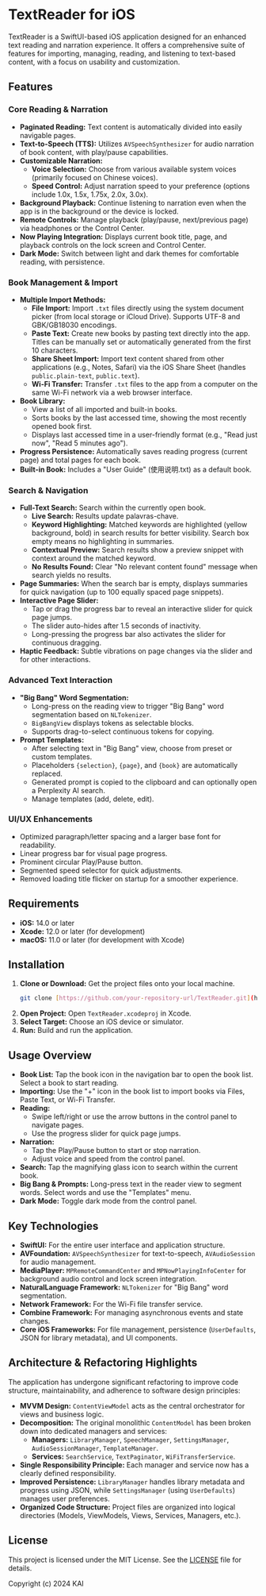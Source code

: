 # TextReader for iOS

TextReader is a SwiftUI-based iOS application designed for an enhanced text reading and narration experience. It offers a comprehensive suite of features for importing, managing, reading, and listening to text-based content, with a focus on usability and customization.

## Features

### Core Reading & Narration
* **Paginated Reading:** Text content is automatically divided into easily navigable pages.
* **Text-to-Speech (TTS):** Utilizes `AVSpeechSynthesizer` for audio narration of book content, with play/pause capabilities.
* **Customizable Narration:**
    * **Voice Selection:** Choose from various available system voices (primarily focused on Chinese voices).
    * **Speed Control:** Adjust narration speed to your preference (options include 1.0x, 1.5x, 1.75x, 2.0x, 3.0x).
* **Background Playback:** Continue listening to narration even when the app is in the background or the device is locked.
* **Remote Controls:** Manage playback (play/pause, next/previous page) via headphones or the Control Center.
* **Now Playing Integration:** Displays current book title, page, and playback controls on the lock screen and Control Center.
* **Dark Mode:** Switch between light and dark themes for comfortable reading, with persistence.

### Book Management & Import
* **Multiple Import Methods:**
    * **File Import:** Import `.txt` files directly using the system document picker (from local storage or iCloud Drive). Supports UTF-8 and GBK/GB18030 encodings.
    * **Paste Text:** Create new books by pasting text directly into the app. Titles can be manually set or automatically generated from the first 10 characters.
    * **Share Sheet Import:** Import text content shared from other applications (e.g., Notes, Safari) via the iOS Share Sheet (handles `public.plain-text`, `public.text`).
    * **Wi-Fi Transfer:** Transfer `.txt` files to the app from a computer on the same Wi-Fi network via a web browser interface.
* **Book Library:**
    * View a list of all imported and built-in books.
    * Sorts books by the last accessed time, showing the most recently opened book first.
    * Displays last accessed time in a user-friendly format (e.g., "Read just now", "Read 5 minutes ago").
* **Progress Persistence:** Automatically saves reading progress (current page) and total pages for each book.
* **Built-in Book:** Includes a "User Guide" (使用说明.txt) as a default book.

### Search & Navigation
* **Full-Text Search:** Search within the currently open book.
    * **Live Search:** Results update palavras-chave.
    * **Keyword Highlighting:** Matched keywords are highlighted (yellow background, bold) in search results for better visibility. Search box empty means no highlighting in summaries.
    * **Contextual Preview:** Search results show a preview snippet with context around the matched keyword.
    * **No Results Found:** Clear "No relevant content found" message when search yields no results.
* **Page Summaries:** When the search bar is empty, displays summaries for quick navigation (up to 100 equally spaced page snippets).
* **Interactive Page Slider:**
    * Tap or drag the progress bar to reveal an interactive slider for quick page jumps.
    * The slider auto-hides after 1.5 seconds of inactivity.
    * Long-pressing the progress bar also activates the slider for continuous dragging.
* **Haptic Feedback:** Subtle vibrations on page changes via the slider and for other interactions.

### Advanced Text Interaction
* **"Big Bang" Word Segmentation:**
    * Long-press on the reading view to trigger "Big Bang" word segmentation based on `NLTokenizer`.
    * `BigBangView` displays tokens as selectable blocks.
    * Supports drag-to-select continuous tokens for copying.
* **Prompt Templates:**
    * After selecting text in "Big Bang" view, choose from preset or custom templates.
    * Placeholders `{selection}`, `{page}`, and `{book}` are automatically replaced.
    * Generated prompt is copied to the clipboard and can optionally open a Perplexity AI search.
    * Manage templates (add, delete, edit).

### UI/UX Enhancements
* Optimized paragraph/letter spacing and a larger base font for readability.
* Linear progress bar for visual page progress.
* Prominent circular Play/Pause button.
* Segmented speed selector for quick adjustments.
* Removed loading title flicker on startup for a smoother experience.

## Requirements

* **iOS:** 14.0 or later
* **Xcode:** 12.0 or later (for development)
* **macOS:** 11.0 or later (for development with Xcode)

## Installation

1.  **Clone or Download:** Get the project files onto your local machine.
    ```bash
    git clone [https://github.com/your-repository-url/TextReader.git](https://github.com/your-repository-url/TextReader.git)
    ```
2.  **Open Project:** Open `TextReader.xcodeproj` in Xcode.
3.  **Select Target:** Choose an iOS device or simulator.
4.  **Run:** Build and run the application.

## Usage Overview

* **Book List:** Tap the book icon in the navigation bar to open the book list. Select a book to start reading.
* **Importing:** Use the "+" icon in the book list to import books via Files, Paste Text, or Wi-Fi Transfer.
* **Reading:**
    * Swipe left/right or use the arrow buttons in the control panel to navigate pages.
    * Use the progress slider for quick page jumps.
* **Narration:**
    * Tap the Play/Pause button to start or stop narration.
    * Adjust voice and speed from the control panel.
* **Search:** Tap the magnifying glass icon to search within the current book.
* **Big Bang & Prompts:** Long-press text in the reader view to segment words. Select words and use the "Templates" menu.
* **Dark Mode:** Toggle dark mode from the control panel.

## Key Technologies

* **SwiftUI:** For the entire user interface and application structure.
* **AVFoundation:** `AVSpeechSynthesizer` for text-to-speech, `AVAudioSession` for audio management.
* **MediaPlayer:** `MPRemoteCommandCenter` and `MPNowPlayingInfoCenter` for background audio control and lock screen integration.
* **NaturalLanguage Framework:** `NLTokenizer` for "Big Bang" word segmentation.
* **Network Framework:** For the Wi-Fi file transfer service.
* **Combine Framework:** For managing asynchronous events and state changes.
* **Core iOS Frameworks:** For file management, persistence (`UserDefaults`, JSON for library metadata), and UI components.

## Architecture & Refactoring Highlights

The application has undergone significant refactoring to improve code structure, maintainability, and adherence to software design principles:

* **MVVM Design:** `ContentViewModel` acts as the central orchestrator for views and business logic.
* **Decomposition:** The original monolithic `ContentModel` has been broken down into dedicated managers and services:
    * **Managers:** `LibraryManager`, `SpeechManager`, `SettingsManager`, `AudioSessionManager`, `TemplateManager`.
    * **Services:** `SearchService`, `TextPaginator`, `WiFiTransferService`.
* **Single Responsibility Principle:** Each manager and service now has a clearly defined responsibility.
* **Improved Persistence:** `LibraryManager` handles library metadata and progress using JSON, while `SettingsManager` (using `UserDefaults`) manages user preferences.
* **Organized Code Structure:** Project files are organized into logical directories (Models, ViewModels, Views, Services, Managers, etc.).

## License

This project is licensed under the MIT License. See the [LICENSE](LICENSE) file for details.

Copyright (c) 2024 KAI